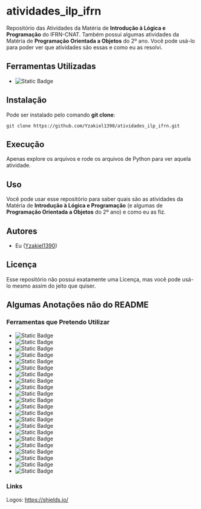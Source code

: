 # atividades_ilp_ifrn

Repositório das Atividades da Matéria de **Introdução à Lógica e Programação** do IFRN-CNAT. Também possui algumas atividades da Matéria de **Programação Orientada a Objetos** do 2º ano. Você pode usá-lo para poder ver que atividades são essas e como eu as resolvi.

## Ferramentas Utilizadas

- ![Static Badge](https://img.shields.io/badge/Python-%233776AB?style=for-the-badge&logo=python&logoColor=white)

## Instalação

Pode ser instalado pelo comando **git clone**:

```
git clone https://github.com/Yzakiel1390/atividades_ilp_ifrn.git
```

## Execução

Apenas explore os arquivos e rode os arquivos de Python para ver aquela atividade.

## Uso

Você pode usar esse repositório para saber quais são as atividades da Matéria de **Introdução à Lógica e Programação** (e algumas de **Programação Orientada a Objetos** do 2º ano) e como eu as fiz.

## Autores

- Eu ([Yzakiel1390](https://github.com/Yzakiel1390/))

## Licença

Esse repositório não possui exatamente uma Licença, mas você pode usá-lo mesmo assim do jeito que quiser.

## Algumas Anotações não do README

### Ferramentas que Pretendo Utilizar

- ![Static Badge](https://img.shields.io/badge/Django-%23092E20?style=for-the-badge&logo=django&logoColor=white)
- ![Static Badge](https://img.shields.io/badge/Flask-%23000000?style=for-the-badge&logo=flask&logoColor=white)
- ![Static Badge](https://img.shields.io/badge/NumPy-%23013243?style=for-the-badge&logo=numpy&logoColor=white)
- ![Static Badge](https://img.shields.io/badge/PyTorch-%23EE4C2C?style=for-the-badge&logo=pytorch&logoColor=white)
- ![Static Badge](https://img.shields.io/badge/Pandas-%23150458?style=for-the-badge&logo=pandas&logoColor=white)
- ![Static Badge](https://img.shields.io/badge/MySQL-%234479A1?style=for-the-badge&logo=mysql&logoColor=white)
- ![Static Badge](https://img.shields.io/badge/.NET-%23512BD4?style=for-the-badge&logo=dotnet&logoColor=white)
- ![Static Badge](https://img.shields.io/badge/C%2B%2B-%2300599C?style=for-the-badge&logo=cplusplus&logoColor=white)
- ![Static Badge](https://img.shields.io/badge/C-%23A8B9CC?style=for-the-badge&logo=c&logoColor=black)
- ![Static Badge](https://img.shields.io/badge/PHP-%23777BB4?style=for-the-badge&logo=php&logoColor=white)
- ![Static Badge](https://img.shields.io/badge/Laravel-%23FF2D20?style=for-the-badge&logo=laravel&logoColor=white)
- ![Static Badge](https://img.shields.io/badge/SQLite-%23003B57?style=for-the-badge&logo=sqlite&logoColor=white)
- ![Static Badge](https://img.shields.io/badge/MongoDB-%2347A248?style=for-the-badge&logo=mongodb&logoColor=white)
- ![Static Badge](https://img.shields.io/badge/Spring-%236DB33F?style=for-the-badge&logo=spring&logoColor=white)
- ![Static Badge](https://img.shields.io/badge/NodeJS-%235FA04E?style=for-the-badge&logo=nodedotjs&logoColor=white)
- ![Static Badge](https://img.shields.io/badge/NextJS-%23000000?style=for-the-badge&logo=nextdotjs&logoColor=white)
- ![Static Badge](https://img.shields.io/badge/Docker-%232496ED?style=for-the-badge&logo=docker&logoColor=white)
- ![Static Badge](https://img.shields.io/badge/Kubernetes-%23326CE5?style=for-the-badge&logo=kubernetes&logoColor=white)
- ![Static Badge](https://img.shields.io/badge/AWS-%23232F3E?style=for-the-badge&logo=amazonwebservices&logoColor=white)
- ![Static Badge](https://img.shields.io/badge/Assembly-%23404040?style=for-the-badge&logoColor=white)
- ![Static Badge](https://img.shields.io/badge/Unity-%23ffffff?style=for-the-badge&logo=unity&logoColor=black)
- ![Static Badge](https://img.shields.io/badge/Gamemaker-%23000000?style=for-the-badge&logo=gamemaker&logoColor=white)

### Links

Logos: https://shields.io/